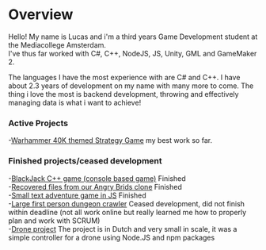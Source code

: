 # Overview

Hello! My name is Lucas and i'm a third years Game Development student at the Mediacollege Amsterdam.</br>
I've thus far worked with C#, C++, NodeJS, JS, Unity, GML and GameMaker 2.

The languages I have the most experience with are C# and C++.
I have about 2.3 years of development on my name with many more to come.
The thing i love the most is backend development, throwing and effectively managing data is what i want to achieve!

### Active Projects
-[Warhammer 40K themed Strategy Game](https://github.com/Shaw358/Wh40K) my best work so far.

### Finished projects/ceased development
-[BlackJack C++ game (console based game)](https://github.com/Shaw358/CardCPPGame/tree/master/CardGames) Finished</br>
-[Recovered files from our Angry Brids clone](https://github.com/Shaw358/AngryBirdsCloneRecovery) Finished</br>
-[Small text adventure game in JS](https://github.com/Shaw358/PROJ---txtAG) Finished</br>
-[Large first person dungeon crawler](https://github.com/Firelonze/ProjectMythe/blob/master/README.md) Ceased development, did not finish within deadline (not all work online but really learned me how to properly plan and work with SCRUM)</br>
-[Drone project](https://github.com/Shaw358/Input-Output-Jordi-Lucas) The project is in Dutch and very small in scale, it was a simple controller for a drone using Node.JS and npm packages
